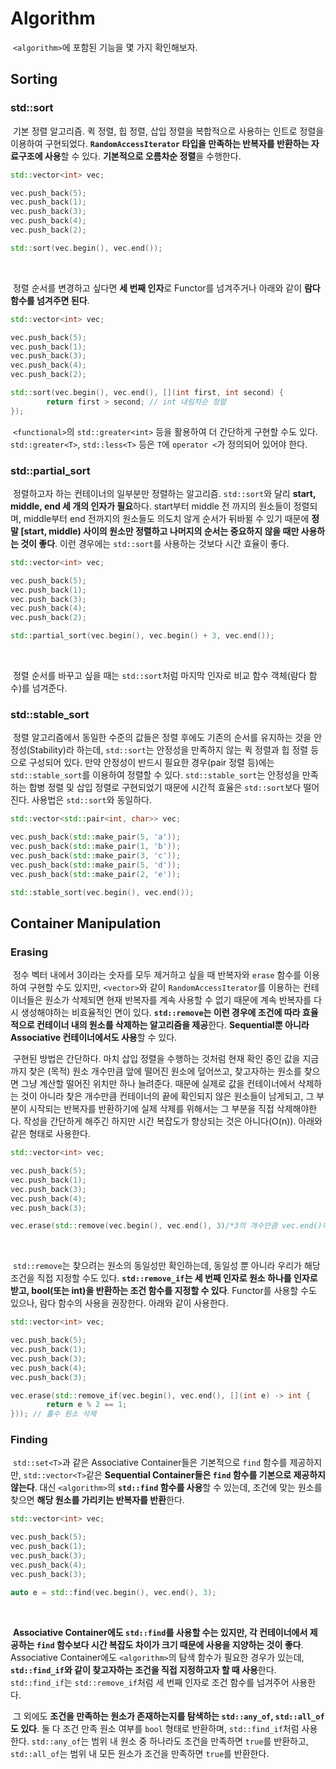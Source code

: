 # Algorithm

&nbsp;`<algorithm>`에 포함된 기능을 몇 가지 확인해보자.


## Sorting

### std::sort

&nbsp;기본 정렬 알고리즘. 퀵 정렬, 힙 정렬, 삽입 정렬을 복합적으로 사용하는 인트로 정렬을 이용하여 구현되었다. **`RandomAccessIterator` 타입을 만족하는 반복자를 반환하는 자료구조에 사용**할 수 있다. **기본적으로 오름차순 정렬**을 수행한다.

```C++
std::vector<int> vec;

vec.push_back(5);
vec.push_back(1);
vec.push_back(3);
vec.push_back(4);
vec.push_back(2);

std::sort(vec.begin(), vec.end());
```
<br>

&nbsp;정렬 순서를 변경하고 싶다면 **세 번째 인자**로 Functor를 넘겨주거나 아래와 같이 **람다 함수를 넘겨주면 된다**.

```C++
std::vector<int> vec;

vec.push_back(5);
vec.push_back(1);
vec.push_back(3);
vec.push_back(4);
vec.push_back(2);

std::sort(vec.begin(), vec.end(), [](int first, int second) {
        return first > second; // int 내림차순 정렬
});
```

&nbsp;`<functional>`의 `std::greater<int>` 등을 활용하여 더 간단하게 구현할 수도 있다. `std::greater<T>`, `std::less<T>` 등은 `T`에 `operator <`가 정의되어 있어야 한다.


### std::partial_sort

&nbsp;정렬하고자 하는 컨테이너의 일부분만 정렬하는 알고리즘. `std::sort`와 달리 **start, middle, end 세 개의 인자가 필요**하다. start부터 middle 전 까지의 원소들이 정렬되며, middle부터 end 전까지의 원소들도 의도치 않게 순서가 뒤바뀔 수 있기 때문에 **정말 [start, middle) 사이의 원소만 정렬하고 나머지의 순서는 중요하지 않을 때만 사용하는 것이 좋다**. 이런 경우에는 `std::sort`를 사용하는 것보다 시간 효율이 좋다.

```C++
std::vector<int> vec;

vec.push_back(5);
vec.push_back(1);
vec.push_back(3);
vec.push_back(4);
vec.push_back(2);

std::partial_sort(vec.begin(), vec.begin() + 3, vec.end());
```
<br>

&nbsp;정렬 순서를 바꾸고 싶을 때는 `std::sort`처럼 마지막 인자로 비교 함수 객체(람다 함수)를 넘겨준다.


### std::stable_sort

&nbsp;정렬 알고리즘에서 동일한 수준의 값들은 정렬 후에도 기존의 순서를 유지하는 것을 안정성(Stability)라 하는데, `std::sort`는 안정성을 만족하지 않는 퀵 정렬과 힙 정렬 등으로 구성되어 있다. 만약 안정성이 반드시 필요한 경우(pair 정렬 등)에는 `std::stable_sort`를 이용하여 정렬할 수 있다. `std::stable_sort`는 안정성을 만족하는 합병 정렬 및 삽입 정렬로 구현되었기 때문에 시간적 효율은 `std::sort`보다 떨어진다. 사용법은 `std::sort`와 동일하다.

```C++
std::vector<std::pair<int, char>> vec;

vec.push_back(std::make_pair(5, 'a'));
vec.push_back(std::make_pair(1, 'b'));
vec.push_back(std::make_pair(3, 'c'));
vec.push_back(std::make_pair(5, 'd'));
vec.push_back(std::make_pair(2, 'e'));

std::stable_sort(vec.begin(), vec.end());
```


## Container Manipulation

### Erasing

&nbsp;정수 벡터 내에서 3이라는 숫자를 모두 제거하고 싶을 때 반복자와 `erase` 함수를 이용하여 구현할 수도 있지만, `<vector>`와 같이 `RandomAccessIterator`를 이용하는 컨테이너들은 원소가 삭제되면 현재 반복자를 계속 사용할 수 없기 때문에 계속 반복자를 다시 생성해야하는 비효율적인 면이 있다. **`std::remove`는 이런 경우에 조건에 따라 효율적으로 컨테이너 내의 원소를 삭제하는 알고리즘을 제공**한다. **Sequential뿐 아니라 Associative 컨테이너에서도 사용**할 수 있다.


&nbsp;구현된 방법은 간단하다. 마치 삽입 정렬을 수행하는 것처럼 현재 확인 중인 값을 지금까지 찾은 (목적) 원소 개수만큼 앞에 떨어진 원소에 덮어쓰고, 찾고자하는 원소를 찾으면 그냥 계산할 떨어진 위치만 하나 늘려준다. 때문에 실제로 값을 컨테이너에서 삭제하는 것이 아니라 찾은 개수만큼 컨테이너의 끝에 확인되지 않은 원소들이 남게되고, 그 부분이 시작되는 반복자를 반환하기에 실제 삭제를 위해서는 그 부분을 직접 삭제해야한다. 작성을 간단하게 해주긴 하지만 시간 복잡도가 향상되는 것은 아니다(O(n)). 아래와 같은 형태로 사용한다.

```C++
std::vector<int> vec;

vec.push_back(5);
vec.push_back(1);
vec.push_back(3);
vec.push_back(4);
vec.push_back(3);

vec.erase(std::remove(vec.begin(), vec.end(), 3)/*3의 개수만큼 vec.end()에서 떨어진 위치의 반복자 반환*/, vec.end());
```
<br>

&nbsp;`std::remove`는 찾으려는 원소의 동일성만 확인하는데, 동일성 뿐 아니라 우리가 해당 조건을 직접 지정할 수도 있다. **`std::remove_if`는 세 번째 인자로 원소 하나를 인자로 받고, bool(또는 int)을 반환하는 조건 함수를 지정할 수 있다**. Functor를 사용할 수도 있으나, 람다 함수의 사용을 권장한다. 아래와 같이 사용한다.

```C++
std::vector<int> vec;

vec.push_back(5);
vec.push_back(1);
vec.push_back(3);
vec.push_back(4);
vec.push_back(3);

vec.erase(std::remove_if(vec.begin(), vec.end(), [](int e) -> int {
        return e % 2 == 1;
})); // 홀수 원소 삭제
```


### Finding

&nbsp;`std::set<T>`과 같은 Associative Container들은 기본적으로 `find` 함수를 제공하지만, `std::vector<T>`같은 **Sequential Container들은 `find` 함수를 기본으로 제공하지 않는다**. 대신 `<algorithm>`의 **`std::find` 함수를 사용**할 수 있는데, 조건에 맞는 원소를 찾으면 **해당 원소를 가리키는 반복자를 반환**한다.

```C++
std::vector<int> vec;

vec.push_back(5);
vec.push_back(1);
vec.push_back(3);
vec.push_back(4);
vec.push_back(3);

auto e = std::find(vec.begin(), vec.end(), 3);
```
<br>

&nbsp;**Associative Container에도 `std::find`를 사용할 수는 있지만, 각 컨테이너에서 제공하는 `find` 함수보다 시간 복잡도 차이가 크기 때문에 사용을 지양하는 것이 좋다**. Associative Container에도 `<algorithm>`의 탐색 함수가 필요한 경우가 있는데, **`std::find_if`와 같이 찾고자하는 조건을 직접 지정하고자 할 때 사용**한다. `std::find_if`는 `std::remove_if`처럼 세 번째 인자로 조건 함수를 넘겨주어 사용한다.


&nbsp;그 외에도 **조건을 만족하는 원소가 존재하는지를 탐색하는 `std::any_of`, `std::all_of`도 있다**. 둘 다 조건 만족 원소 여부를 `bool` 형태로 반환하며, `std::find_if`처럼 사용한다. `std::any_of`는 범위 내 원소 중 하나라도 조건을 만족하면 `true`를 반환하고, `std::all_of`는 범위 내 모든 원소가 조건을 만족하면 `true`를 반환한다.
